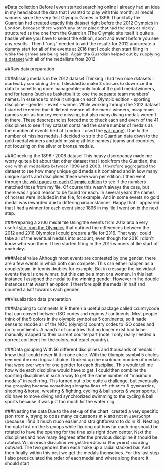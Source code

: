 #Data collection
Before I even started searching online I already had an idea in my head about the data that I wanted to play with this month; all medal winners since the very first Olympic Games in 1896. Thankfully the Guardian had created exactly [this dataset](https://www.theguardian.com/sport/datablog/2012/jun/25/olympic-medal-winner-list-data) right before the 2012 Olympics in London, because there wasn't any other place that had the data as nicely structured as the one from the Guardian (The Olympic site itself is quite a hassle where you have to select the edition, sport and event before you see any results).
Then I "only" needed to add the results for 2012 and create a dummy start for all of the events at 2016 that I could then start filling in while the games are being held. Again the Guardian helped out by supplying [a dataset](https://www.theguardian.com/sport/datablog/2012/aug/10/olympics-2012-list-medal-winners) with all of the medallists from 2012.

##Raw data preparation

###Missing medals in the 2012 dataset
Thinking I had two nice datasets I started by combining them. I decided to make 2 choices to downsize the data to something more manageable; only look at the gold medal winners, and for teams (such as basketball) to lose the separate team members' names. In essence to make it unique on each Olympic edition - sporting discipline - gender - event - winner. While working through the 2012 dataset I started to notice that it did not contain all the medal winners, many team games such as hockey were missing, but also many diving medals weren't in there. These descrepancies forced me to check each and every of the 41 disciplines to see if my dataset contained the same number of medals as the number of events held at London (I used the [wiki page](https://en.wikipedia.org/wiki/List_of_2012_Summer_Olympics_medal_winners)). Due to the number of missing medals, I decided to strip the Guardian data down to the gold medal winners and add missing athlete names / teams and countries, not focusing on the silver or bronze medals. 

###Checking the 1896 - 2008 dataset
This heavy discrepancy made me worry quite a bit about that other dataset that I took from the Guardian, the one with all medallists between 1896 and 2008. I therefore aggregated the dataset to see how many unique gold medals it contained and in how many unique sports and disciplines these were won per edition. I then went through [the wiki pages on each Olympic edition](https://en.wikipedia.org/wiki/2012_Summer_Olympics#Sports) to see if the numbers matched those from my file. Of course this wasn't always the case, but there was a good reason to be found for each. In several years the names of horses were included in the file, for example. And in some events no gold medal was rewarded due to differing circumstances. Happy that it appeared that I had a winner for each event since 1896 in my file I went on to the next step.

###Preparing a 2106 medal file
Using the events from 2012 and a very useful [site from the Olympics](https://www.olympic.org/news/discover-the-changes-in-the-sports-programme-for-rio) that outlined the differences between the 2012 and 2016 Olympics I could prepare a file for 2016. That way I could take all of the eventual medals into account, even though for 2016 I didn't know who won them. I then started filling in the 2016 winners at the start of each day.

###Medal value
Although most events are contested by one gender, there are a few events in which both can compete. This can either happen as a couple/team, in tennis doubles for example. But in dressage the individual events there is one winner, but this can be a mon or a women. In this last instance I assigned the medal to the winning gender. However in the double instances that wasn't an option. I therefore split the medal in half and counted a half towards each gender.

##Visualization data preparation

###Mapping to continents
In R there's a useful package called countrycode that can convert between ISO codes and regions / continents. Most people think of the 5 colors in the olympic symbol as 5 continents, so it made sense to recode all of the NOC (olympic) country codes to ISO codes and on to continents. A handful of countries that no longer exist had to be manually mapped to their current counterpart (note, I only really needed a correct continent for the colors, not exact country).

###Data grouping
With 56 different disciplines and thousands of medals I knew that I could never fit it in one circle. With the Olympic symbol 5 circles seemed the next logical choice. I looked up the maximum number of medals that were ever won for one gender for each discipline. This would tell me how wide each discipline would have to get. I could then combine the sporting disciplines in such a way to get the same number of "maximum medals" in each ring.
This turned out to be quite a challenge, but eventually the grouping became something alongthe lines of: athletics & gymnastics, shooting & horse, wrestling & fighting, cycling & ball sports & water sports. I did have to move diving and synchronized swimming to the cycling & ball sports because it was just too much for the water ring. 

###Nesting the data
Due to the set-up of the chart I created a very specific json from R, trying to do as many calculations in R and not in JavaScript (because I find it much much easier and straightforward to do in R). Nesting the data first on the 5 groups while figuring out how far each ring should be rotated to have the opening for the time axis right down center. Next the disciplines and how many degrees after the previous discipline it should be rotated. Within each discipline we get the editions (the years) radiating outward. The two genders then each make up a radial stacked bar. And then finally, within this nest we get the medals themselves. For this last step I also precalculated the order of each medal and where along the arc it should start